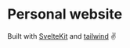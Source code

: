 # Personal website
Built with [SvelteKit](https://kit.svelte.dev) and [tailwind](https://tailwindcss.com) ✌️
